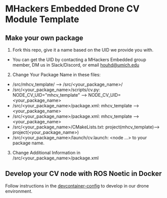 # MHackers Embedded Drone CV Module Template

## Make your own package
1. Fork this repo, give it a name based on the UID we provide you with. 
  - You can get the UID by contacting a MHackers Embedded group member, DM us in Slack/Discord, or email houhd@umich.edu
2. Change Your Package Name in these files: 
  - <workspace>/src/mhcv_template/ --> <workspace>/src/<your_package_name>/
  - <workspace>/src/<your_package_name>/scripts/cv.py: NODE_CV_UID="mhcv_template" --> NODE_CV_UID=<your_package_name>
  - <workspace>/src/<your_package_name>/package.xml: <name>mhcv_template</name> --> <name> <your_package_name> </name>
  - <workspace>/src/<your_package_name>/package.xml: <name>mhcv_template</name> --> <name> <your_package_name> </name>
  - <workspace>/src/<your_package_name>/CMakeLists.txt: project(mhcv_template)--> project(<your_package_name>)
  - <workspace>/src/<your_package_name>/launch/cv.launch: <node ...> to your package name. 
3. Change Additional Information in <workspace>/src/<your_package_name>/package.xml


## Develop your CV node with ROS Noetic in Docker
Follow instructions in the [devcontainer-config](https://github.com/mh-embed/ros-devcontainer-config/) to develop in our drone environment. 

